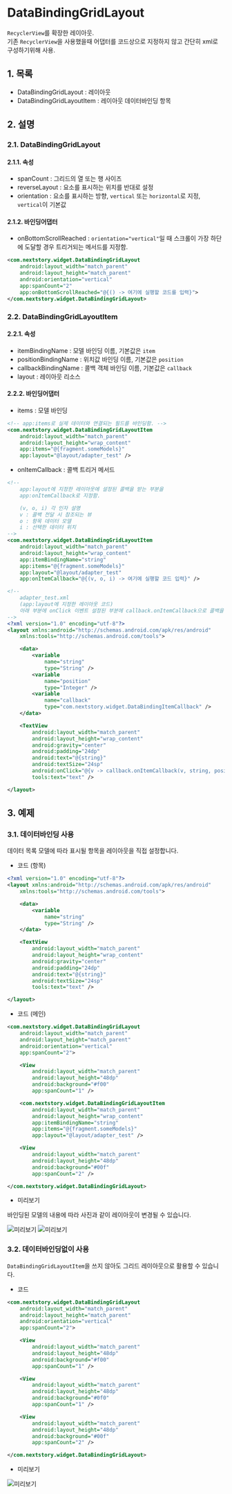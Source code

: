 # DataBindingGridLayout

`RecyclerView`를 확장한 레이아웃.  
기존 `RecyclerView`을 사용했을때 어댑터를 코드상으로 지정하지 않고 간단히 xml로 구성하기위해 사용.

## 1. 목록

- DataBindingGridLayout : 레이아웃
- DataBindingGridLayoutItem : 레이아웃 데이터바인딩 항목

## 2. 설명

### 2.1. DataBindingGridLayout

#### 2.1.1. 속성

- spanCount : 그리드의 열 또는 행 사이즈
- reverseLayout : 요소를 표시하는 위치를 반대로 설정
- orientation : 요소를 표시하는 방향, `vertical` 또는 `horizontal`로 지정, `vertical`이 기본값

#### 2.1.2. 바인딩어댑터

- onBottomScrollReached : `orientation="vertical"`일 때 스크롤이 가장 하단에 도달할 경우 트리거되는 메서드를 지정함.

```xml
<com.nextstory.widget.DataBindingGridLayout
    android:layout_width="match_parent"
    android:layout_height="match_parent"
    android:orientation="vertical"
    app:spanCount="2"
    app:onBottomScrollReached="@{() -> 여기에 실행할 코드를 입력}">
</com.nextstory.widget.DataBindingGridLayout>
```

### 2.2. DataBindingGridLayoutItem

#### 2.2.1. 속성

- itemBindingName : 모델 바인딩 이름, 기본값은 `item`
- positionBindingName : 위치값 바인딩 이름, 기본값은 `position`
- callbackBindingName : 콜백 객체 바인딩 이름, 기본값은 `callback`
- layout : 레이아웃 리소스

#### 2.2.2. 바인딩어댑터

- items : 모델 바인딩

```xml
<!-- app:items로 실제 데이터와 연결되는 필드를 바인딩함. -->
<com.nextstory.widget.DataBindingGridLayoutItem
    android:layout_width="match_parent"
    android:layout_height="wrap_content"
    app:items="@{fragment.someModels}"
    app:layout="@layout/adapter_test" />
```

- onItemCallback : 콜백 트리거 메서드

```xml
<!--
    app:layout에 지정한 레이아웃에 설정된 콜백을 받는 부분을
    app:onItemCallback로 지정함.

    (v, o, i) 각 인자 설명
    v : 콜백 전달 시 참조되는 뷰
    o : 항목 데이터 모델
    i : 선택한 데이터 위치
-->
<com.nextstory.widget.DataBindingGridLayoutItem
    android:layout_width="match_parent"
    android:layout_height="wrap_content"
    app:itemBindingName="string"
    app:items="@{fragment.someModels}"
    app:layout="@layout/adapter_test"
    app:onItemCallback="@{(v, o, i) -> 여기에 실행할 코드 입력}" />

<!--
    adapter_test.xml
    (app:layout에 지정한 레이아웃 코드)
    아래 부분에 onClick 이벤트 설정된 부분에 callback.onItemCallback으로 콜백을 전달함.
-->
<?xml version="1.0" encoding="utf-8"?>
<layout xmlns:android="http://schemas.android.com/apk/res/android"
    xmlns:tools="http://schemas.android.com/tools">

    <data>
        <variable
            name="string"
            type="String" />
        <variable
            name="position"
            type="Integer" />
        <variable
            name="callback"
            type="com.nextstory.widget.DataBindingItemCallback" />
    </data>

    <TextView
        android:layout_width="match_parent"
        android:layout_height="wrap_content"
        android:gravity="center"
        android:padding="24dp"
        android:text="@{string}"
        android:textSize="24sp"
        android:onClick="@{v -> callback.onItemCallback(v, string, position)}"
        tools:text="text" />

</layout>
```

## 3. 예제

### 3.1. 데이터바인딩 사용

데이터 목록 모델에 따라 표시될 항목을 레이아웃을 직접 설정합니다.

- 코드 (항목)

```xml
<?xml version="1.0" encoding="utf-8"?>
<layout xmlns:android="http://schemas.android.com/apk/res/android"
    xmlns:tools="http://schemas.android.com/tools">

    <data>
        <variable
            name="string"
            type="String" />
    </data>

    <TextView
        android:layout_width="match_parent"
        android:layout_height="wrap_content"
        android:gravity="center"
        android:padding="24dp"
        android:text="@{string}"
        android:textSize="24sp"
        tools:text="text" />

</layout>
```

- 코드 (메인)

```xml
<com.nextstory.widget.DataBindingGridLayout
    android:layout_width="match_parent"
    android:layout_height="match_parent"
    android:orientation="vertical"
    app:spanCount="2">

    <View
        android:layout_width="match_parent"
        android:layout_height="48dp"
        android:background="#f00"
        app:spanCount="1" />

    <com.nextstory.widget.DataBindingGridLayoutItem
        android:layout_width="match_parent"
        android:layout_height="wrap_content"
        app:itemBindingName="string"
        app:items="@{fragment.someModels}"
        app:layout="@layout/adapter_test" />

    <View
        android:layout_width="match_parent"
        android:layout_height="48dp"
        android:background="#00f"
        app:spanCount="2" />

</com.nextstory.widget.DataBindingGridLayout>
```

- 미리보기

바인딩된 모델의 내용에 따라 사진과 같이 레이아웃이 변경될 수 있습니다.

![미리보기](../img/widget_databinding_gridlayout_item_1.png)
![미리보기](../img/widget_databinding_gridlayout_item_2.png)

### 3.2. 데이터바인딩없이 사용

`DataBindingGridLayoutItem`을 쓰지 않아도 그리드 레이아웃으로 활용할 수 있습니다.

- 코드

```xml
<com.nextstory.widget.DataBindingGridLayout
    android:layout_width="match_parent"
    android:layout_height="match_parent"
    android:orientation="vertical"
    app:spanCount="2">

    <View
        android:layout_width="match_parent"
        android:layout_height="48dp"
        android:background="#f00"
        app:spanCount="1" />

    <View
        android:layout_width="match_parent"
        android:layout_height="48dp"
        android:background="#0f0"
        app:spanCount="1" />

    <View
        android:layout_width="match_parent"
        android:layout_height="48dp"
        android:background="#00f"
        app:spanCount="2" />

</com.nextstory.widget.DataBindingGridLayout>
```

- 미리보기

![미리보기](../img/widget_databinding_gridlayout.png)
